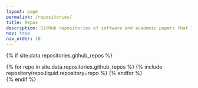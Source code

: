 ```yaml
---
layout: page
permalink: /repositories/
title: Repos
description: GitHub repositories of software and academic papers that I have written.
nav: true
nav_order: 10
---
```


{% if site.data.repositories.github_repos %}

<div class="repositories d-flex flex-wrap flex-md-row flex-column justify-content-between align-items-center">
  {% for repo in site.data.repositories.github_repos %}
    {% include repository/repo.liquid repository=repo %}
  {% endfor %}
</div>
{% endif %}
